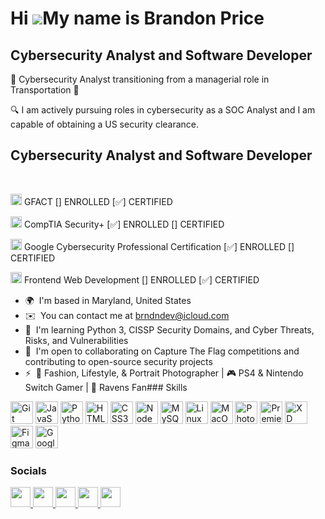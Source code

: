 Hi ![](https://user-images.githubusercontent.com/18350557/176309783-0785949b-9127-417c-8b55-ab5a4333674e.gif)My name is Brandon Price
=====================================================================================================================================

Cybersecurity Analyst and Software Developer
---------------------------------

🔐 Cybersecurity Analyst transitioning from a managerial role in Transportation 🚚 

🔍 I am actively pursuing roles in cybersecurity as a SOC Analyst and I am capable of obtaining a US security clearance. 

Cybersecurity Analyst and Software Developer
---------------------------------

<br>
<p align="left">
<a href="https://www.giac.org/certifications/foundational-cybersecurity-technologies-gfact/" target="_blank" rel="noreferrer"><img src="https://imgs.search.brave.com/fNrl-n__pHurNQLIV4DT97YFCgX2OWxHwh2rWc101ik/rs:fit:500:0:0:0/g:ce/aHR0cHM6Ly9pbWFn/ZXMuY29udGVudHN0/YWNrLmlvL3YzL2Fz/c2V0cy9ibHQzNmMy/ZTYzNTIxMjcyZmRj/L2JsdDhhNDdlNWFm/NjYwZmU3MjcvNjNj/NzFjMTcwOGI4NGMz/ZDllNGM5OGRmL0dG/QUNULnBuZw" width="18" height="18" alt="GIAC Foundational Cybersecurity Technologies" /></a> GFACT [] ENROLLED [✅] CERTIFIED  
<br>
<p align="left">
<a href="https://www.comptia.org/certifications/security" target="_blank" rel="noreferrer"><img src="https://imgs.search.brave.com/usRjnV1WM6-HzVYjMb41rdJn2Jy4rPofra-5jvUA71o/rs:fit:500:0:0:0/g:ce/aHR0cHM6Ly9pbWFn/ZXMuY3JlZGx5LmNv/bS9pbWFnZXMvMTMx/ZGUyZjUtMDNmNS00/MGE3LWJjY2UtZjlh/ZTQ5ZTM5NzljL0Nv/bXBUSUFfU2VjdXJp/dHlfMkIucG5n" width="18" height="18" alt="CompTIA Security+" /></a> CompTIA Security+ [✅] ENROLLED [] CERTIFIED
<br>
<p align="left">
<a href="https://www.coursera.org/programs/eduruna-google-learning-program-3nqef/professional-certificates/google-cybersecurity" target="_blank" rel="noreferrer"><img src="https://imgs.search.brave.com/MVUd9x8DckQLP-uqVVefD_dTW5ViXhHPp6-8mOgKKtY/rs:fit:500:0:0:0/g:ce/aHR0cHM6Ly93d3cu/c3RhdGlvbngubmV0/L3dwLWNvbnRlbnQv/dXBsb2Fkcy8yMDIz/LzExLzEuLVdoYXQt/aXMtdGhlLUdvb2ds/ZS1DeWJlcnNlY3Vy/aXR5LVByb2Zlc3Np/b25hbC1DZXJ0aWZp/Y2F0ZS5wbmc" width="18" height="18" alt="Google Cybersecurity Professional Certification" /></a> Google Cybersecurity Professional Certification [✅] ENROLLED [] CERTIFIED
<br>
<p align="left">
<a href="https://www.udacity.com/scholarships/oneten-bit-front-end-web-developer-scholarship" target="_blank" rel="noreferrer"><img src="https://imgs.search.brave.com/XfQUgYoBmzREH03iu7ARnEq2fxK4ydUHSCroHZ6ocIQ/rs:fit:500:0:0:0/g:ce/aHR0cHM6Ly9jZG4u/c2FuaXR5LmlvL2lt/YWdlcy90bHI4b3hq/Zy9wcm9kdWN0aW9u/LzdjYzBiNTlmOTcw/MjZiNDQ4ODdhZGQ4/OTgzZjllZDNiNTY2/NGEzZWItMTIwMHg2/MzAud2VicA" width="18" height="18" alt="Front End Web Developer Scholarship" /></a>  
Frontend Web Development [] ENROLLED [✅] CERTIFIED
  
<!--**Skills:** 
Proficient in HTML, CSS, JavaScript | Expanding skills in Python 🐍 🌟 Passionate about securing digital landscapes and dedicated to continuous learning 📈-->

*   🌍  I'm based in Maryland, United States
*   ✉️  You can contact me at [brndndev@icloud.com](mailto:brndndev@icloud.com)
*   🧠  I'm learning Python 3, CISSP Security Domains, and Cyber Threats, Risks, and Vulnerabilities
*   🤝  I'm open to collaborating on Capture The Flag competitions and contributing to open-source security projects
*   ⚡  📸 Fashion, Lifestyle, & Portrait Photographer | 🎮 PS4 & Nintendo Switch Gamer | 🏈 Ravens Fan### Skills 

<p align="left">
<a href="https://git-scm.com/" target="_blank" rel="noreferrer"><img src="https://raw.githubusercontent.com/danielcranney/readme-generator/main/public/icons/skills/git-colored.svg" width="36" height="36" alt="Git" /></a>
<a href="https://developer.mozilla.org/en-US/docs/Web/JavaScript" target="_blank" rel="noreferrer"><img src="https://raw.githubusercontent.com/danielcranney/readme-generator/main/public/icons/skills/javascript-colored.svg" width="36" height="36" alt="JavaScript" /></a>
<a href="https://www.python.org/" target="_blank" rel="noreferrer"><img src="https://raw.githubusercontent.com/danielcranney/readme-generator/main/public/icons/skills/python-colored.svg" width="36" height="36" alt="Python" /></a>
<a href="https://developer.mozilla.org/en-US/docs/Glossary/HTML5" target="_blank" rel="noreferrer"><img src="https://raw.githubusercontent.com/danielcranney/readme-generator/main/public/icons/skills/html5-colored.svg" width="36" height="36" alt="HTML5" /></a>
<a href="https://www.w3.org/TR/CSS/#css" target="_blank" rel="noreferrer"><img src="https://raw.githubusercontent.com/danielcranney/readme-generator/main/public/icons/skills/css3-colored.svg" width="36" height="36" alt="CSS3" /></a>
<a href="https://nodejs.org/en/" target="_blank" rel="noreferrer"><img src="https://raw.githubusercontent.com/danielcranney/readme-generator/main/public/icons/skills/nodejs-colored.svg" width="36" height="36" alt="NodeJS" /></a>
<a href="https://www.mysql.com/" target="_blank" rel="noreferrer"><img src="https://raw.githubusercontent.com/danielcranney/readme-generator/main/public/icons/skills/mysql-colored.svg" width="36" height="36" alt="MySQL" /></a>
<!-- <a href="https://aws.amazon.com" target="_blank" rel="noreferrer"><img src="https://raw.githubusercontent.com/danielcranney/readme-generator/main/public/icons/skills/aws-colored.svg" width="36" height="36" alt="Amazon Web Services" /></a> --><a href="https://www.linux.org" target="_blank" rel="noreferrer"><img src="https://raw.githubusercontent.com/danielcranney/readme-generator/main/public/icons/skills/linux-colored.svg" width="36" height="36" alt="Linux" /></a>
<!-- <a href="https://www.docker.com/" target="_blank" rel="noreferrer"><img src="https://raw.githubusercontent.com/danielcranney/readme-generator/main/public/icons/skills/docker-colored.svg" width="36" height="36" alt="Docker" /></a>
 --><a href="https://apple.com" target="_blank" rel="noreferrer"><img src="https://raw.githubusercontent.com/danielcranney/readme-generator/main/public/icons/skills/macos-colored.svg" width="36" height="36" alt="MacOS" /></a>
<a href="https://www.adobe.com/uk/products/photoshop.html" target="_blank" rel="noreferrer"><img src="https://raw.githubusercontent.com/danielcranney/readme-generator/main/public/icons/skills/photoshop-colored.svg" width="36" height="36" alt="Photoshop" /></a>
<!-- <a href="https://www.adobe.com/uk/products/illustrator.html" target="_blank" rel="noreferrer"><img src="https://raw.githubusercontent.com/danielcranney/readme-generator/main/public/icons/skills/illustrator-colored.svg" width="36" height="36" alt="Illustrator" /></a>
 --><!-- <a href="https://www.adobe.com/uk/products/aftereffects.html" target="_blank" rel="noreferrer"><img src="https://raw.githubusercontent.com/danielcranney/readme-generator/main/public/icons/skills/aftereffects-colored.svg" width="36" height="36" alt="After Effects" /></a> -->
<a href="https://www.adobe.com/uk/products/premiere.html" target="_blank" rel="noreferrer"><img src="https://raw.githubusercontent.com/danielcranney/readme-generator/main/public/icons/skills/premierepro-colored.svg" width="36" height="36" alt="Premiere Pro" /></a>
<a href="https://www.adobe.com/uk/products/xd.html" target="_blank" rel="noreferrer"><img src="https://raw.githubusercontent.com/danielcranney/readme-generator/main/public/icons/skills/xd-colored.svg" width="36" height="36" alt="XD" /></a>
<a href="https://www.figma.com/" target="_blank" rel="noreferrer"><img src="https://raw.githubusercontent.com/danielcranney/readme-generator/main/public/icons/skills/figma-colored.svg" width="36" height="36" alt="Figma" /></a><!-- <a href="https://metamask.io/" target="_blank" rel="noreferrer"><img src="https://raw.githubusercontent.com/danielcranney/readme-generator/main/public/icons/skills/metamask-colored.svg" width="36" height="36" alt="MetaMask" /></a> -->
<a href="https://cloud.google.com/" target="_blank" rel="noreferrer"><img src="https://raw.githubusercontent.com/danielcranney/readme-generator/main/public/icons/skills/googlecloud-colored.svg" width="36" height="36" alt="Google Cloud" /></a>
</p>

### Socials
<p align="left">
<a href="https://www.codepen.io/brndndev" target="_blank" rel="noreferrer">
                    <picture>
                    <source media="(prefers-color-scheme: dark)" srcset="https://raw.githubusercontent.com/danielcranney/readme-generator/main/public/icons/socials/codepen-dark.svg" />
                    <source media="(prefers-color-scheme: light)" srcset="https://raw.githubusercontent.com/danielcranney/readme-generator/main/public/icons/socials/codepen.svg" />
                    <img src="https://raw.githubusercontent.com/danielcranney/readme-generator/main/public/icons/socials/codepen.svg" width="32" height="32" />
                    </picture>
                    </a>
                      <a href="https://www.github.com/brndndev" target="_blank" rel="noreferrer">
                    <picture>
                    <source media="(prefers-color-scheme: dark)" srcset="https://raw.githubusercontent.com/danielcranney/readme-generator/main/public/icons/socials/github-dark.svg" />
                    <source media="(prefers-color-scheme: light)" srcset="https://raw.githubusercontent.com/danielcranney/readme-generator/main/public/icons/socials/github.svg" />
                    <img src="https://raw.githubusercontent.com/danielcranney/readme-generator/main/public/icons/socials/github.svg" width="32" height="32" />
                    </picture>
                    </a>
                      <a href="http://www.instagram.com/brndndev" target="_blank" rel="noreferrer">
                    <picture>
                    <source media="(prefers-color-scheme: dark)" srcset="undefined" />
                    <source media="(prefers-color-scheme: light)" srcset="https://raw.githubusercontent.com/danielcranney/readme-generator/main/public/icons/socials/instagram.svg" />
                    <img src="https://raw.githubusercontent.com/danielcranney/readme-generator/main/public/icons/socials/instagram.svg" width="32" height="32" />
                    </picture>
                    </a>
                      <a href="https://www.linkedin.com/in/brandon-j-price" target="_blank" rel="noreferrer">
                    <picture>
                    <source media="(prefers-color-scheme: dark)" srcset="https://raw.githubusercontent.com/danielcranney/readme-generator/main/public/icons/socials/linkedin-dark.svg" />
                    <source media="(prefers-color-scheme: light)" srcset="https://raw.githubusercontent.com/danielcranney/readme-generator/main/public/icons/socials/linkedin.svg" />
                    <img src="https://raw.githubusercontent.com/danielcranney/readme-generator/main/public/icons/socials/linkedin.svg" width="32" height="32" />
                    </picture>
                    </a>
                      <a href="https://www.x.com/brndndev_" target="_blank" rel="noreferrer">
                    <picture>
                    <source media="(prefers-color-scheme: dark)" srcset="https://raw.githubusercontent.com/danielcranney/readme-generator/main/public/icons/socials/twitter-dark.svg" />
                    <source media="(prefers-color-scheme: light)" srcset="https://raw.githubusercontent.com/danielcranney/readme-generator/main/public/icons/socials/twitter.svg" />
                    <img src="https://raw.githubusercontent.com/danielcranney/readme-generator/main/public/icons/socials/twitter.svg" width="32" height="32" />
                    </picture>
                    </a></p>
